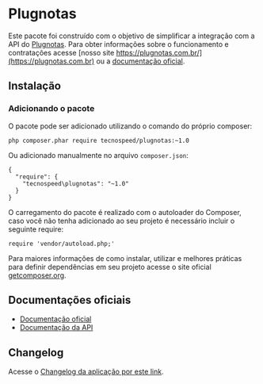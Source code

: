 # Plugnotas

Este pacote foi construído com o objetivo de simplificar a integração com a API do [Plugnotas](https://plugnotas.com.br).
Para obter informações sobre o funcionamento e contratações acesse [nosso site https://plugnotas.com.br/](https://plugnotas.com.br) ou a [documentação oficial](https://atendimento.tecnospeed.com.br/hc/pt-br/categories/360001354313-Plugnotas).

## Instalação

### Adicionando o pacote

O pacote pode ser adicionado utilizando o comando do próprio composer:

```
php composer.phar require tecnospeed/plugnotas:~1.0
```

Ou adicionado manualmente no arquivo `composer.json`:

```
{
  "require": {
    "tecnospeed\plugnotas": "~1.0"
  }
}
```

O carregamento do pacote é realizado com o autoloader do Composer, caso você não tenha adicionado ao seu projeto é necessário incluir o seguinte require:

```
require 'vendor/autoload.php;'
```

Para maiores informações de como instalar, utilizar e melhores práticas para definir dependências em seu projeto acesse o site oficial [getcomposer.org](https://getcomposer.org).

## Documentações oficiais

- [Documentação oficial](https://atendimento.tecnospeed.com.br/hc/pt-br/categories/360001354313-Plugnotas)
- [Documentação da API](https://docs.plugnotas.com.br/)

## Changelog
Acesse o [Changelog da aplicação por este link](CHANGELOG.md).
